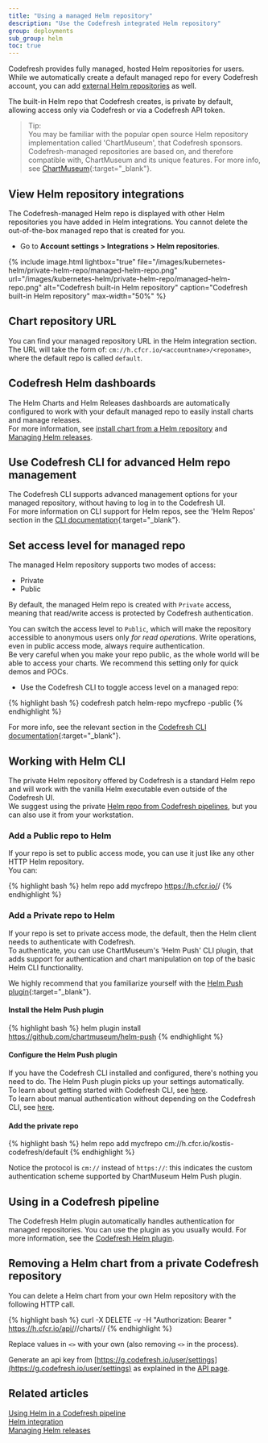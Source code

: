 ```yaml
---
title: "Using a managed Helm repository"
description: "Use the Codefresh integrated Helm repository"
group: deployments
sub_group: helm
toc: true
---
```


Codefresh provides fully managed, hosted Helm repositories for users.
While we automatically create a default managed repo for every Codefresh account, you can add [external Helm repositories]({{site.baseurl}}/docs/deployments/helm/add-helm-repository/) as well.

The built-in Helm repo that Codefresh creates, is private by default, allowing access only via Codefresh or via a Codefresh API token. 

> Tip:  
  You may be familiar with the popular open source Helm repository implementation called 'ChartMuseum', that Codefresh sponsors.   Codefresh-managed repositories are based on, and therefore compatible with, ChartMuseum and its unique features. For more info, see [ChartMuseum](https://github.com/kubernetes-helm/chartmuseum){:target="\_blank"}. 

## View Helm repository integrations

The Codefresh-managed Helm repo is displayed with other Helm repositories you have added in Helm integrations. 
You cannot delete the out-of-the-box managed repo that is created for you.

* Go to **Account settings > Integrations > Helm repositories**. 

{% include 
image.html 
lightbox="true" 
file="/images/kubernetes-helm/private-helm-repo/managed-helm-repo.png" 
url="/images/kubernetes-helm/private-helm-repo/managed-helm-repo.png"
alt="Codefresh built-in Helm repository" 
caption="Codefresh built-in Helm repository" 
max-width="50%" 
%} 


## Chart repository URL

You can find your managed repository URL in the Helm integration section. The URL will take the form of: `cm://h.cfcr.io/<accountname>/<reponame>`, where the default repo is called `default`.  

## Codefresh Helm dashboards

The Helm Charts and Helm Releases dashboards are automatically configured to work with your default managed repo to easily install charts and manage releases.  
For more information, see [install chart from a Helm repository]({{site.baseurl}}/docs/deployments/helm/add-helm-repository/#install-chart-from-your-helm-repository) and [Managing Helm releases]({{site.baseurl}}/docs/deployments/helm/helm-releases-management/).

## Use Codefresh CLI for advanced Helm repo management

The Codefresh CLI supports advanced management options for your managed repository, without having to log in to the Codefresh UI.  
For more information on CLI support for Helm repos, see the 'Helm Repos' section in the [CLI documentation](https://codefresh-io.github.io/cli/helm-repos/){:target="\_blank"}.


## Set access level for managed repo

The managed Helm repository supports two modes of access: 
* Private
* Public  

By default, the managed Helm repo is created with `Private` access, meaning that read/write access is protected by Codefresh authentication.  

You can switch the access level to `Public`, which will make the repository accessible to anonymous users only *for read operations*. Write operations, even in public access mode, always require authentication.  
Be very careful when you make your repo public, as the whole world will be able to access your charts. We recommend this setting only for quick demos and POCs.


* Use the Codefresh CLI to toggle access level on a managed repo:

{% highlight bash %}
codefresh patch helm-repo mycfrepo -public
{% endhighlight %}

For more info, see the relevant section in the [Codefresh CLI documentation](https://codefresh-io.github.io/cli/helm-repos/update-helm-repo/){:target="\_blank"}.

## Working with Helm CLI

The private Helm repository offered by Codefresh is a standard Helm repo and will work with the vanilla Helm executable even outside of the Codefresh UI.  
We suggest using the private [Helm repo from Codefresh pipelines]({{site.baseurl}}/docs/example-catalog/cd-examples/helm/), but you can also use it from your workstation.

### Add a Public repo to Helm

If your repo is set to public access mode, you can use it just like any other HTTP Helm repository.  
You can:

{% highlight bash %}
helm repo add mycfrepo https://h.cfcr.io/<accountname>/<reponame>
{% endhighlight %}

### Add a Private repo to Helm

If your repo is set to private access mode, the default, then the Helm client needs to authenticate with Codefresh.  
To authenticate, you can use ChartMuseum's 'Helm Push' CLI plugin, that adds support for authentication and chart manipulation on top of the basic Helm CLI functionality.

We highly recommend that you familiarize yourself with the [Helm Push plugin](https://github.com/chartmuseum/helm-push){:target="\_blank"}.  

#### Install the Helm Push plugin

{% highlight bash %}
helm plugin install https://github.com/chartmuseum/helm-push
{% endhighlight %}

#### Configure the Helm Push plugin

If you have the Codefresh CLI installed and configured, there's nothing you need to do. The Helm Push plugin picks up your settings automatically.  
To learn about getting started with Codefresh CLI, see [here](https://codefresh-io.github.io/cli/getting-started/).  
To learn about manual authentication without depending on the Codefresh CLI, see [here](https://github.com/chartmuseum/helm-push#token).

#### Add the private repo

{% highlight bash %}
helm repo add mycfrepo cm://h.cfcr.io/kostis-codefresh/default
{% endhighlight %}

Notice the protocol is `cm://` instead of `https://`: this indicates the custom authentication scheme supported by ChartMuseum Helm Push plugin.

## Using in a Codefresh pipeline

The Codefresh Helm plugin automatically handles authentication for managed repositories. You can use the plugin as you usually would. For more information, see the [Codefresh Helm plugin]({{site.baseurl}}/docs/deployments/helm/using-helm-in-codefresh-pipeline/).

## Removing a Helm chart from a private Codefresh repository

You can delete a Helm chart from your own Helm repository with the following HTTP call.

{% highlight bash %}
curl -X DELETE -v -H "Authorization: Bearer <api-key>" https://h.cfcr.io/api/<codefresh-account-name>/<codefresh-helm-repo-name>/charts/<chart-name>/<chart-version>
{% endhighlight %}

Replace values in `<>` with your own (also removing `<>` in the process).

Generate an api key from [https://g.codefresh.io/user/settings](https://g.codefresh.io/user/settings) as explained in the [API page]({{site.baseurl}}/docs/integrations/codefresh-api/).

## Related articles
[Using Helm in a Codefresh pipeline]({{site.baseurl}}/docs/deployments/helm/using-helm-in-codefresh-pipeline/)  
[Helm integration]({{site.baseurl}}/docs/integrations/helm/)  
[Managing Helm releases]({{site.baseurl}}/docs/deployments/helm/helm-releases-management)  

